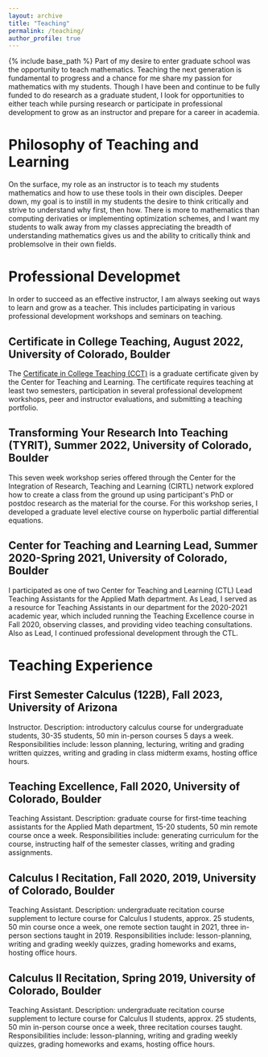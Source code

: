 ```yaml
---
layout: archive
title: "Teaching"
permalink: /teaching/
author_profile: true
---
```


{% include base_path %}
Part of my desire to enter graduate school was the opportunity to teach mathematics. Teaching the next generation is fundamental to progress and a chance for me share my passion for mathematics with my students. Though I have been and continue to be fully funded to do research as a graduate student, I look for opportunities to either teach while pursing research or participate in professional development to grow as an instructor and prepare for a career in academia.

Philosophy of Teaching and Learning
======
On the surface, my role as an instructor is to teach my students mathematics and how to use these tools in their own disciples. Deeper down, my goal is to instill in my students the desire to think critically and strive to understand why first, then how. There is more to mathematics than computing derivaties or implementing optimization schemes, and I want my students to walk away from my classes appreciating the breadth of understanding mathematics gives us and the ability to critically think and problemsolve in their own fields.


Professional Developmet
======
In order to succeed as an effective instructor, I am always seeking out ways to learn and grow as a teacher. This includes participating in various professional development workshops and seminars on teaching.

Certificate in College Teaching, August 2022, University of Colorado, Boulder
------
The [Certificate in College Teaching (CCT)](https://www.colorado.edu/center/teaching-learning/programs/graduate-certificates/certificate-college-teaching) is a graduate certificate given by the Center for Teaching and Learning. The certificate requires teaching at least two semesters, participation in several professional development workshops, peer and instructor evaluations, and submitting a teaching portfolio. 

Transforming Your Research Into Teaching (TYRIT), Summer 2022, University of Colorado, Boulder
------
This seven week workshop series offered through the Center for the Integration of Research, Teaching and Learning (CIRTL) network explored how to create a class from the ground up using participant's PhD or postdoc research as the material for the course. For this workshop series, I developed a graduate level elective course on hyperbolic partial differential equations.

Center for Teaching and Learning Lead, Summer 2020-Spring 2021, University of Colorado, Boulder
------
I participated as one of two Center for Teaching and Learning (CTL) Lead Teaching Assistants for the Applied Math department. As Lead, I served as a resource for Teaching Assistants in our department for the 2020-2021 academic year, which included running the Teaching Excellence course in Fall 2020, observing classes, and providing video teaching consultations. Also as Lead, I continued professional development through the CTL.


Teaching Experience
======
First Semester Calculus (122B), Fall 2023, University of Arizona
------
Instructor. Description: introductory calculus course for undergraduate students, 30-35 students, 50 min in-person courses 5 days a week. Responsibilities include: lesson planning, lecturing, writing and grading written quizzes, writing and grading in class midterm exams, hosting office hours.

Teaching Excellence, Fall 2020, University of Colorado, Boulder
------
Teaching Assistant. Description: graduate course for first-time teaching assistants for the Applied Math department, 15-20 students, 50 min remote course once a week. Responsibilities include: generating curriculum for the course, instructing half of the semester classes, writing and grading assignments.

Calculus I Recitation, Fall 2020, 2019, University of Colorado, Boulder
------
Teaching Assistant. Description: undergraduate recitation course supplement to lecture course for Calculus I students, approx. 25 students, 50 min course  once a week, one remote section taught in 2021, three in-person sections taught in 2019. Responsibilities include: lesson-planning, writing and grading weekly quizzes, grading homeworks and exams, hosting office hours.

Calculus II Recitation, Spring 2019, University of Colorado, Boulder
------
Teaching Assistant. Description: undergraduate recitation course supplement to lecture course for Calculus II students, approx. 25 students, 50 min in-person course once a week, three recitation courses taught. Responsibilities include: lesson-planning, writing and grading weekly quizzes, grading homeworks and exams, hosting office hours.
